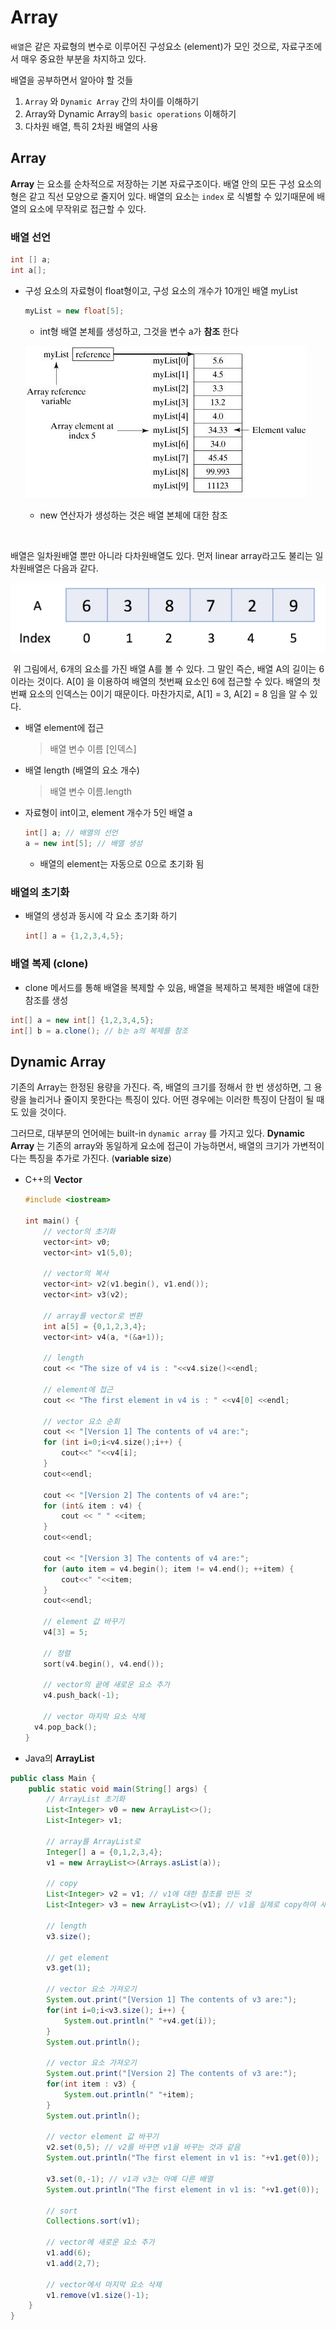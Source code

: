# Array

  ```배열```은 같은 자료형의 변수로 이루어진 구성요소 (element)가 모인 것으로, 자료구조에서 매우 중요한 부분을 차지하고 있다.



  배열을 공부하면서 알아야 할 것들

1. ```Array``` 와 ```Dynamic Array``` 간의 차이를 이해하기
2. Array와 Dynamic Array의 ```basic operations``` 이해하기
3. 다차원 배열, 특히 2차원 배열의 사용



## Array

  **Array** 는 요소를 순차적으로 저장하는 기본 자료구조이다. 배열 안의 모든 구성 요소의 형은 같고 직선 모양으로 줄지어 있다. 배열의 요소는 `index` 로 식별할 수 있기때문에 배열의 요소에 무작위로 접근할 수 있다. 



### 배열 선언

```java
int [] a;
int a[];
```



- 구성 요소의 자료형이 float형이고, 구성 요소의 개수가 10개인 배열 myList

  ```java
  myList = new float[5];
  ```

  - int형 배열 본체를 생성하고, 그것을 변수 a가 **참조** 한다

  ![java array reference](./java_array.jpg)

  - new 연산자가 생성하는 것은 배열 본체에 대한 참조

​	

  배열은 일차원배열 뿐만 아니라 다차원배열도 있다. 먼저 linear array라고도 불리는 일차원배열은 다음과 같다.

![linear array](./image-20190117201617644.png)



​    위 그림에서, 6개의 요소를 가진 배열 A를 볼 수 있다. 그 말인 즉슨, 배열 A의 길이는 6이라는 것이다. A[0] 을 이용하여 배열의 첫번째 요소인 6에 접근할 수 있다. 배열의 첫 번째 요소의 인덱스는 0이기 때문이다. 마찬가지로, A[1] = 3, A[2] = 8 임을 알 수 있다.

- 배열 element에 접근

  > 배열 변수 이름 [인덱스]

- 배열 length (배열의 요소 개수)

  > 배열 변수 이름.length



- 자료형이 int이고, element 개수가 5인 배열 a

  ```java
  int[] a; // 배열의 선언
  a = new int[5]; // 배열 생성
  ```

  - 배열의 element는 자동으로 0으로 초기화 됨



### 배열의 초기화

- 배열의 생성과 동시에 각 요소 초기화 하기

  ```java
  int[] a = {1,2,3,4,5}; 
  ```



### 배열 복제 (clone)

- clone 메서드를 통해 배열을 복제할 수 있음, 배열을 복제하고 복제한 배열에 대한 참조를 생성

```java
int[] a = new int[] {1,2,3,4,5};
int[] b = a.clone(); // b는 a의 복제를 참조
```



## Dynamic Array

  기존의 Array는 한정된 용량을 가진다. 즉, 배열의 크기를 정해서 한 번 생성하면, 그 용량을 늘리거나 줄이지 못한다는 특징이 있다. 어떤 경우에는 이러한 특징이 단점이 될 때도 있을 것이다.



  그러므로, 대부분의 언어에는 built-in `dynamic array` 를 가지고 있다. **Dynamic Array** 는 기존의 array와 동일하게 요소에 접근이 가능하면서, 배열의 크기가 가변적이다는 특징을 추가로 가진다. (**variable size**) 



- C++의 **Vector**

  ```c++
  #include <iostream>
  
  int main() {
      // vector의 초기화
      vector<int> v0;
      vector<int> v1(5,0);
      
      // vector의 복사
      vector<int> v2(v1.begin(), v1.end());
      vector<int> v3(v2);
      
      // array를 vector로 변환
      int a[5] = {0,1,2,3,4};
      vector<int> v4(a, *(&a+1));
      
      // length
      cout << "The size of v4 is : "<<v4.size()<<endl;
      
      // element에 접근
      cout << "The first element in v4 is : " <<v4[0] <<endl;
      
      // vector 요소 순회
      cout << "[Version 1] The contents of v4 are:";
      for (int i=0;i<v4.size();i++) {
          cout<<" "<<v4[i];
      }
      cout<<endl;
      
      cout << "[Version 2] The contents of v4 are:";
      for (int& item : v4) {
          cout << " " <<item;
      }
      cout<<endl;
      
      cout << "[Version 3] The contents of v4 are:";
      for (auto item = v4.begin(); item != v4.end(); ++item) {
          cout<<" "<<item;
      }
      cout<<endl;
      
      // element 값 바꾸기
      v4[3] = 5;
      
      // 정렬
      sort(v4.begin(), v4.end());
     
      // vector의 끝에 새로운 요소 추가
      v4.push_back(-1);
      
      // vector 마지막 요소 삭제
  	v4.pop_back();
  }
  ```

  

- Java의 **ArrayList**

```java
public class Main {
    public static void main(String[] args) {
        // ArrayList 초기화
        List<Integer> v0 = new ArrayList<>();
        List<Integer> v1;
        
        // array를 ArrayList로
        Integer[] a = {0,1,2,3,4};
        v1 = new ArrayList<>(Arrays.asList(a));
        
        // copy
        List<Integer> v2 = v1; // v1에 대한 참조를 만든 것
        List<Integer> v3 = new ArrayList<>(v1); // v1을 실제로 copy하여 새로 만든 것
        
        // length
        v3.size();
        
        // get element
        v3.get(1);
        
        // vector 요소 가져오기
        System.out.print("[Version 1] The contents of v3 are:");
        for(int i=0;i<v3.size(); i++) {
            System.out.println(" "+v4.get(i));
        }
        System.out.println();
        
        // vector 요소 가져오기
        System.out.print("[Version 2] The contents of v3 are:");
        for(int item : v3) {
            System.out.println(" "+item);
        }
        System.out.println();
        
        // vector element 값 바꾸기
        v2.set(0,5); // v2를 바꾸면 v1을 바꾸는 것과 같음
        System.out.println("The first element in v1 is: "+v1.get(0));
        
        v3.set(0,-1); // v1과 v3는 아예 다른 배열
        System.out.println("The first element in v1 is: "+v1.get(0));
        
        // sort
       	Collections.sort(v1);
        
        // vector에 새로운 요소 추가
        v1.add(6);
        v1.add(2,7);
        
        // vector에서 마지막 요소 삭제
        v1.remove(v1.size()-1);
    }
}
```

